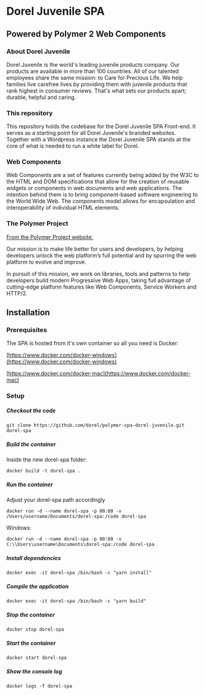 # Dorel Juvenile SPA
## Powered by Polymer 2 Web Components

### About Dorel Juvenile
Dorel Juvenile is the world's leading juvenile products company. Our products are available in more than 100 countries. All of our talented employees share the same mission: to Care for Precious Life. We help families live carefree lives by providing them with juvenile products that rank highest in consumer reviews. That's what sets our products apart; durable, helpful and caring.

### This repository

This repository holds the codebase for the Dorel Juvenile SPA Front-end. It serves as a starting point for all Dorel Juvenile's branded websites. Together with a Wordpress instance the Dorel Juvenile SPA stands at the core of what is needed to run a white label for Dorel.

### Web Components
Web Components are a set of features currently being added by the W3C to the HTML and DOM specifications that allow for the creation of reusable widgets or components in web documents and web applications. The intention behind them is to bring component-based software engineering to the World Wide Web. The components model allows for encapsulation and interoperability of individual HTML elements.

### The Polymer Project

[From the Polymer Project website:](https://www.polymer-project.org/about)

Our mission is to make life better for users and developers, by helping developers unlock the web platform’s full potential and by spurring the web platform to evolve and improve.

In pursuit of this mission, we work on libraries, tools and patterns to help developers build modern Progressive Web Apps, taking full advantage of cutting-edge platform features like Web Components, Service Workers and HTTP/2.

## Installation

### Prerequisites

The SPA is hosted from it's own container so all you need is Docker:

[https://www.docker.com/docker-windows](https://www.docker.com/docker-windows)

[https://www.docker.com/docker-mac](https://www.docker.com/docker-mac)

### Setup

##### Checkout the code

    git clone https://github.com/dorel/polymer-spa-dorel-juvenile.git dorel-spa
    
##### Build the container

Inside the new dorel-spa folder:

    docker build -t dorel-spa .

##### Run the container

Adjust your dorel-spa path accordingly

    docker run -d --name dorel-spa -p 80:80 -v /Users/username/Documents/dorel-spa:/code dorel-spa
    
Windows:

    docker run -d --name dorel-spa -p 80:80 -v C:\\Users\username\Documents\dorel-spa:/code dorel-spa
    
##### Install dependencies
    
    docker exec -it dorel-spa /bin/bash -c "yarn install"
    
##### Compile the application
    
    docker exec -it dorel-spa /bin/bash -c "yarn build"
    
##### Stop the container
    
    docker stop dorel-spa
    
##### Start the container
    
    docker start dorel-spa
    
##### Show the console log
    
    docker logs -f dorel-spa
